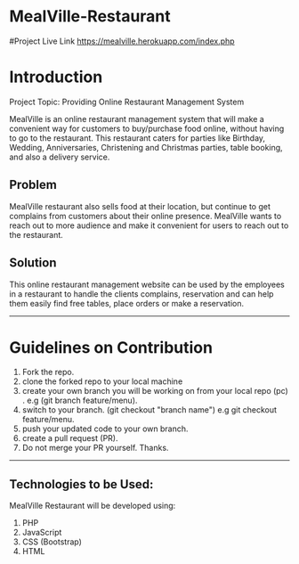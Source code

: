 # MealVille-Restaurant

#Project Live Link
https://mealville.herokuapp.com/index.php


# Introduction

Project Topic: Providing Online Restaurant Management System

MealVille is an online restaurant management system that will make a convenient way for customers to buy/purchase food online, without having to go to the restaurant. This restaurant caters for parties like Birthday, Wedding, Anniversaries, Christening and Christmas parties, table booking, and also a delivery service.

## Problem
MealVille restaurant also sells food at their location, but continue to get complains from  customers about their online presence. MealVille wants to reach out to more audience and make it convenient for users to reach out to the restaurant.

## Solution
This online restaurant management website can be used by the employees in a restaurant to handle the clients complains, reservation and can help them easily find free tables, place orders or make a reservation.

---

# Guidelines on Contribution

1. Fork the repo. 
2. clone the forked repo to your local machine
3. create your own branch you will be working on from your local repo (pc) . e.g (git branch feature/menu).
4. switch to your branch. (git checkout "branch name") e.g git checkout feature/menu.
5. push your updated code to your own branch.
6. create a pull request (PR).
7. Do not merge your PR yourself. Thanks.

---

## Technologies to be Used: 
MealVille Restaurant will be developed using:
1. PHP
2. JavaScript
3. CSS (Bootstrap)
4. HTML 